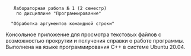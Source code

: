        Лабораторная работа № 1 (2 семестр)
        по дисциплине "Программирование"

      "Обработка аргументов командной строки"
  Консольное приложение для просмотра текстовых файлов с возможностью прокрутки и получения справки о работе программы.
  Выполнена на языке программирования С++ в системе Ubuntu 20.04.
